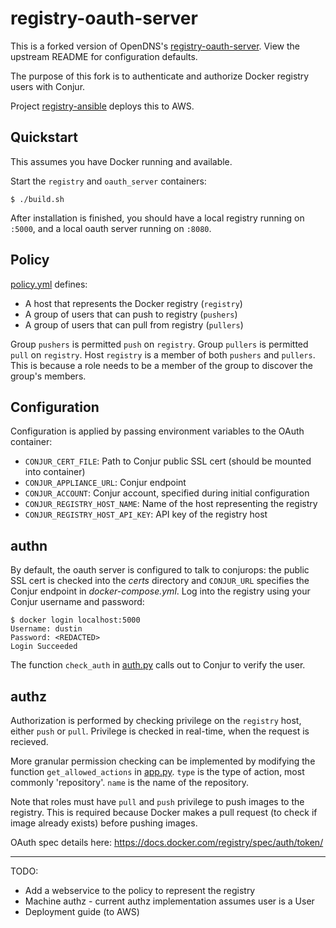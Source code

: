 # registry-oauth-server

This is a forked version of OpenDNS's [registry-oauth-server](https://github.com/opendns/registry-oauth-server). 
View the upstream README for configuration defaults.

The purpose of this fork is to authenticate and authorize Docker registry users with
Conjur.

Project [registry-ansible](https://github.com/conjurinc/registry-ansible) deploys this to AWS.

## Quickstart

This assumes you have Docker running and available.

Start the `registry` and `oauth_server` containers:

```
$ ./build.sh
```

After installation is finished, you should have a local registry running on `:5000`,
and a local oauth server running on `:8080`.

## Policy

[policy.yml](policy.yml) defines:

* A host that represents the Docker registry (`registry`)
* A group of users that can push to registry (`pushers`)
* A group of users that can pull from registry (`pullers`)

Group `pushers` is permitted `push` on `registry`. Group `pullers` is permitted `pull` on `registry`.
Host `registry` is a member of both `pushers` and `pullers`. This is because a role needs to be a member of the group
to discover the group's members.

## Configuration

Configuration is applied by passing environment variables to the OAuth container:

* `CONJUR_CERT_FILE`: Path to Conjur public SSL cert (should be mounted into container)
* `CONJUR_APPLIANCE_URL`: Conjur endpoint
* `CONJUR_ACCOUNT`: Conjur account, specified during initial configuration
* `CONJUR_REGISTRY_HOST_NAME`: Name of the host representing the registry
* `CONJUR_REGISTRY_HOST_API_KEY`: API key of the registry host

## authn

By default, the oauth server is configured to talk to conjurops: the public SSL cert is checked into the 
*certs* directory and `CONJUR_URL` specifies the Conjur endpoint in *docker-compose.yml*. Log into the registry 
using your Conjur username and password:

```
$ docker login localhost:5000
Username: dustin
Password: <REDACTED>
Login Succeeded
```

The function `check_auth` in [auth.py](auth.py) calls out to Conjur to verify the user.

## authz

Authorization is performed by checking privilege on the `registry` host, either `push` or `pull`.
Privilege is checked in real-time, when the request is recieved.

More granular permission checking can be implemented by modifying the function `get_allowed_actions` in [app.py](app.py).
`type` is the type of action, most commonly 'repository'. `name` is the name of the repository.

Note that roles must have `pull` and `push` privilege to push images to the registry. This is required because
Docker makes a pull request (to check if image already exists) before pushing images.

OAuth spec details here: https://docs.docker.com/registry/spec/auth/token/

---

TODO:

* Add a webservice to the policy to represent the registry
* Machine authz - current authz implementation assumes user is a User
* Deployment guide (to AWS)
